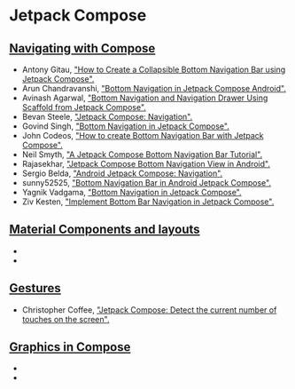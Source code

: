 # Jetpack Compose

[Navigating with Compose](https://developer.android.com/jetpack/compose/navigation)
--
- Antony Gitau, ["How to Create a Collapsible Bottom Navigation Bar using Jetpack Compose".](https://www.section.io/engineering-education/collapsible-bottom-navigation-bar-using-jetpack-compose-navigation/)
- Arun Chandravanshi, ["Bottom Navigation in Jetpack Compose Android".](https://c1ctech.com/bottom-navigation-in-jetpack-compose-android/)
- Avinash Agarwal, ["Bottom Navigation and Navigation Drawer Using Scaffold from Jetpack Compose".](https://www.droidcon.com/2021/06/01/bottom-navigation-and-navigation-drawer-using-scaffold-from-jetpack-compose/)
- Bevan Steele, ["Jetpack Compose: Navigation".](https://www.rockandnull.com/jetpack-compose-navigation/) 
- Govind Singh, ["Bottom Navigation in Jetpack Compose".](https://mobikul.com/bottom-navigation-in-jetpack-compose/)
- John Codeos, ["How to create Bottom Navigation Bar with Jetpack Compose".](https://johncodeos.com/how-to-create-bottom-navigation-bar-with-jetpack-compose/)
- Neil Smyth, ["A Jetpack Compose Bottom Navigation Bar Tutorial".](https://www.answertopia.com/jetpack-compose/a-compose-bottom-navigation-bar-tutorial/)
- Rajasekhar, ["Jetpack Compose Bottom Navigation View in Android".](https://developersbreach.com/bottom-navigation-view-compose/)
- Sergio Belda, ["Android Jetpack Compose: Navigation".](https://proandroiddev.com/android-jetpack-compose-navigation-1cdfc488b891) 
- sunny52525, ["Bottom Navigation Bar in Android Jetpack Compose".](https://www.geeksforgeeks.org/bottom-navigation-bar-in-android-jetpack-compose/)
- Yagnik Vadgama, ["Bottom Navigation in Jetpack Compose".](https://blog.yudiz.com/bottom-navigation-in-jetpack-compose/)
- Ziv Kesten, ["Implement Bottom Bar Navigation in Jetpack Compose".](https://proandroiddev.com/implement-bottom-bar-navigation-in-jetpack-compose-b530b1cd9ee2)

[Material Components and layouts](https://developer.android.com/jetpack/compose/layouts/material)
--
- 
- 

[Gestures](https://developer.android.com/jetpack/compose/gestures)
--
- Christopher Coffee, ["Jetpack Compose: Detect the current number of touches on the screen".](https://towardsdev.com/jetpack-compose-detect-the-number-of-fingers-touching-the-screen-253a1e1179f9)

[Graphics in Compose](https://developer.android.com/jetpack/compose/graphics)
--
-
-
